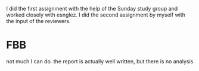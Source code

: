 I did the first assignment with the help of the Sunday study group and worked closely with esnglez.  I did the second assignment by myself with the input of the reviewers.

# FBB 
not much I can do. the report is actually well written, but there is no analysis
